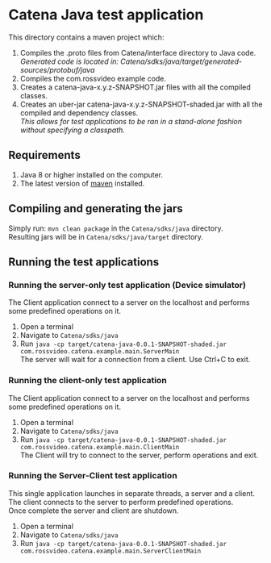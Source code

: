 # Catena Java test application

This directory contains a maven project which:
1. Compiles the .proto files from Catena/interface directory to Java code.  
*Generated code is located in: Catena/sdks/java/target/generated-sources/protobuf/java*
2. Compiles the com.rossvideo example code.
3. Creates a catena-java-x.y.z-SNAPSHOT.jar files with all the compiled classes.
4. Creates an uber-jar catena-java-x.y.z-SNAPSHOT-shaded.jar with all the compiled and dependency classes.  
*This allows for test applications to be ran in a stand-alone fashion without specifying a classpath.*

## Requirements
1. Java 8 or higher installed on the computer.
2. The latest version of [maven](https://maven.apache.org/download.cgi) installed.

## Compiling and generating the jars
Simply run: `mvn clean package` in the `Catena/sdks/java` directory.  
Resulting jars will be in `Catena/sdks/java/target` directory.

## Running the test applications

### Running the server-only test application (Device simulator)
The Client application connect to a server on the localhost and performs some predefined operations on it.

1. Open a terminal
2. Navigate to `Catena/sdks/java`
3. Run `java -cp target/catena-java-0.0.1-SNAPSHOT-shaded.jar com.rossvideo.catena.example.main.ServerMain`  
The server will wait for a connection from a client.  Use Ctrl+C to exit.

### Running the client-only test application
The Client application connect to a server on the localhost and performs some predefined operations on it.

1. Open a terminal
2. Navigate to `Catena/sdks/java`
3. Run `java -cp target/catena-java-0.0.1-SNAPSHOT-shaded.jar com.rossvideo.catena.example.main.ClientMain`  
The Client will try to connect to the server, perform operations and exit.

### Running the Server-Client test application
This single application launches in separate threads, a server and a client.  The client connects to the server to perform predefined operations.  
Once complete the server and client are shutdown.
1. Open a terminal
2. Navigate to `Catena/sdks/java`
3. Run `java -cp target/catena-java-0.0.1-SNAPSHOT-shaded.jar com.rossvideo.catena.example.main.ServerClientMain`  


